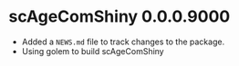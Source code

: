 # scAgeComShiny 0.0.0.9000

* Added a `NEWS.md` file to track changes to the package.
* Using golem to build scAgeComShiny
